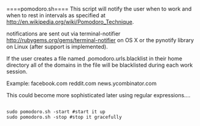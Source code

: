 ====pomodoro.sh====
This script will notify the user when to work and when to rest in intervals as specified at http://en.wikipedia.org/wiki/Pomodoro_Technique.

notifications are sent out via terminal-notifier http://rubygems.org/gems/terminal-notifier on OS X or the pynotify library on Linux (after support is implemented).

If the user creates a file named .pomodoro.urls.blacklist in their home directory all of the domains in the file will be blacklisted during each work session.

Example:
facebook.com
reddit.com
news.ycombinator.com

This could become more sophisticated later using regular expressions....

<code>
sudo pomodoro.sh -start #start it up
sudo pomodoro.sh -stop #stop it gracefully
</code>
